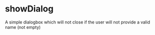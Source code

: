 # showDialog
A simple dialogbox which will not close if the user will not provide a valid name (not empty)
